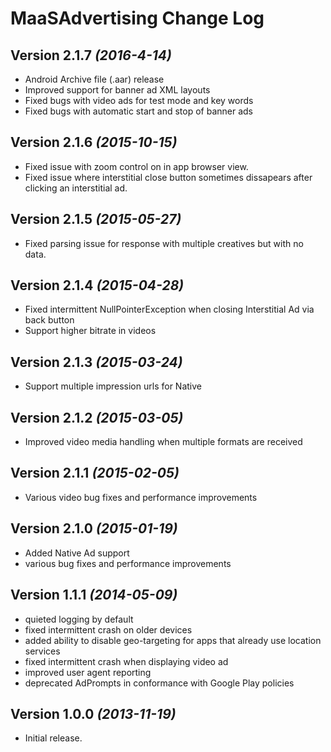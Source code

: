 MaaSAdvertising Change Log
==========================
Version 2.1.7 *(2016-4-14)*
----------------------------
* Android Archive file (.aar) release
* Improved support for banner ad XML layouts
* Fixed bugs with video ads for test mode and key words
* Fixed bugs with automatic start and stop of banner ads

Version 2.1.6 *(2015-10-15)*
----------------------------
* Fixed issue with zoom control on in app browser view.
* Fixed issue where interstitial close button sometimes dissapears after clicking an interstitial ad.

Version 2.1.5 *(2015-05-27)*
----------------------------
* Fixed parsing issue for response with multiple creatives but with no data.

Version 2.1.4 *(2015-04-28)*
----------------------------
* Fixed intermittent NullPointerException when closing Interstitial Ad via back button
* Support higher bitrate in videos

Version 2.1.3 *(2015-03-24)*
----------------------------
* Support multiple impression urls for Native

Version 2.1.2 *(2015-03-05)*
----------------------------
* Improved video media handling when multiple formats are received


Version 2.1.1 *(2015-02-05)*
----------------------------
* Various video bug fixes and performance improvements


Version 2.1.0 *(2015-01-19)*
----------------------------
 * Added Native Ad support
 * various bug fixes and performance improvements


Version 1.1.1 *(2014-05-09)*
----------------------------
 * quieted logging by default
 * fixed intermittent crash on older devices
 * added ability to disable geo-targeting for apps that already use location services
 * fixed intermittent crash when displaying video ad
 * improved user agent reporting
 * deprecated AdPrompts in conformance with Google Play policies


Version 1.0.0 *(2013-11-19)*
----------------------------
 * Initial release.
